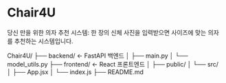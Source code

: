 # Chair4U
당신 만을 위한 의자 추천 시스템: 한 장의 신체 사진을 입력받으면 사이즈에 맞는 의자를 추천하는 시스템입니다.

Chair4U/
├── backend/             ← FastAPI 백엔드
│   ├── main.py
│   └── model_utils.py
├── frontend/            ← React 프론트엔드
│   ├── public/
│   └── src/
│       ├── App.jsx
│       └── index.js
├── README.md
